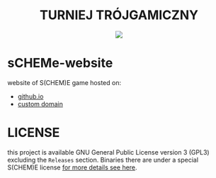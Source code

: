 <h1 align="center">TURNIEJ TRÓJGAMICZNY</h1>
<a href="https://t3g.pl">
        <p align="center">
                <img src="https://www.t3g.pl/wp-content/uploads/cropped-TTduzy-1.png">
        </p>
</a>

# sCHEMe-website

website of S(CHEM)E game hosted on:
- [github.io](https://neonKnights.github.io/sCHEMe-website)
- [custom domain](http://scheme.noip.pl/)

# LICENSE

this project is available GNU General Public License version 3 (GPL3)
excluding the `Releases` section. Binaries there are under a special
S(CHEM)E license [for more details see here](./licenses/sCHEMe-LICENSE).
